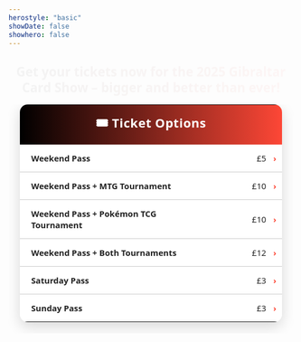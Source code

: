 ```yaml
---
herostyle: "basic"
showDate: false
showhero: false
---
```

<!DOCTYPE html>
<html lang="en">
<head>
<meta charset="UTF-8">
<meta name="description" content="Get your tickets now for the 2025 Gibraltar Card Show - bigger and better than ever!">
<meta name="viewport" content="width=device-width, initial-scale=1.0">
<title>Tickets · Gibraltar Card Show</title>

<style>
/* Intro headline */
.ticket-intro {
  font-family: 'Segoe UI','Helvetica Neue',sans-serif;
  font-size: 1.4rem;
  font-weight: 700;
  text-align: center;
  line-height: 1.25;
  margin: 1.2rem auto 1.6rem;
  max-width: 800px;
  background: linear-gradient(90deg,#000,#fd4736);
  -webkit-background-clip: text;
  -webkit-text-fill-color: transparent;
  animation: fadeInUp 2s ease-out;
}
.ticket-intro span,
.ticket-intro em { color:#fd4736; font-style:normal; }
@keyframes fadeInUp { from{opacity:0;transform:translateY(10px);} to{opacity:1;transform:translateY(0);} }
html.dark .ticket-intro {
  background: linear-gradient(90deg,#fff,#fd7366);
  -webkit-background-clip:text;
  -webkit-text-fill-color:transparent;
}

/* Table wrapper */
.ticket-table-wrapper {
  text-align:center;
  padding:0 20px 20px;
  overflow-x:auto;
  -webkit-overflow-scrolling:touch;
}

/* Ticket table */
.ticket-table {
  display:table;
  width:100%;
  table-layout:fixed;
  border-collapse:collapse;
  margin:0 auto;
  font-family:'Segoe UI','Helvetica Neue',sans-serif;
  font-size:1.05em;
  color:#222;
  background:#ffffffcc;
  backdrop-filter:blur(6px);
  box-shadow:0 8px 24px rgba(0,0,0,0.15);
  border-radius:14px;
  overflow:hidden;
}
.ticket-table col.col-label { width:75%; }
.ticket-table col.col-price { width:25%; }

.ticket-table td { padding:14px 20px; }
.ticket-table .header {
  font-size:1.5em;
  font-weight:700;
  padding:16px 20px;
  text-align:center;
  letter-spacing:0.5px;
  color:#fff;
  white-space:nowrap;
}
.ticket-table .label { font-weight:600; }
.ticket-table .price { text-align:right; font-weight:500; white-space:nowrap; padding-right:28px; }
.ticket-table .divider td { border-bottom:1px solid #ccc; }

/* Hover rows */
.ticket-option { cursor:pointer; transition:all 0.2s ease; }
.ticket-option td { position:relative; }
.ticket-option:hover {
  background-color:rgba(253,71,54,0.08);
  transform:scale(1.01);
  box-shadow:0 2px 6px rgba(0,0,0,0.15);
}
.ticket-option:hover .label,
.ticket-option:hover .price { color:#fd4736; }
.ticket-option td:last-child::after {
  content:"›";
  margin-left:8px;
  color:#fd4736;
  font-weight:bold;
  position:absolute;
  right:10px;
}

/* Dark mode */
html.dark .ticket-table {
  color:#fff !important;
  background:rgba(20,20,20,0.6) !important;
  box-shadow:0 8px 24px rgba(0,0,0,0.4);
}
html.dark .ticket-table .header,
html.dark .ticket-table td { color:#fff !important; }
html.dark .ticket-table .divider td { border-bottom-color:rgba(255,255,255,0.18) !important; }
html.dark .ticket-option:hover { background-color:rgba(253,71,54,0.2); }
html.dark .ticket-option:hover .label,
html.dark .ticket-option:hover .price { color:#fd7366; }

/* Mobile tweaks */
@media (max-width:480px){
  .ticket-table td { padding:12px 14px; font-size:0.98em; }
  .ticket-table .header { font-size:1.25em; padding:14px; white-space:normal; }
  .ticket-table .label { white-space:normal; word-break:break-word; hyphens:auto; }
  .ticket-table col.col-label { width:72%; }
  .ticket-table col.col-price { width:28%; }
}
</style>
</head>

<body>

<h2 class="ticket-intro">
  <span>Get your tickets now</span> for the 
  <strong>2025 Gibraltar Card Show</strong> – 
  <em>bigger and better than ever!</em>
</h2>

<!-- Modal Overlay -->
<div id="paymentModal" style="
  display:none; position:fixed; z-index:9999; inset:0;
  background:rgba(0,0,0,0.6); backdrop-filter:blur(4px);
">
  <div style="
    background:#ffffffcc; backdrop-filter:blur(8px);
    margin:5% auto; padding:20px 30px; border-radius:14px;
    width:90%; max-width:420px; font-family:'Segoe UI','Helvetica Neue',sans-serif;
    box-shadow:0 8px 24px rgba(0,0,0,0.3); position:relative;
  ">
    <span id="closePaymentModal" style="position:absolute; top:10px; right:14px; font-size:1.5em; cursor:pointer; color:#333;">&times;</span>
    <div class="w-full max-w-sm text-sm">
      {{< payment-form >}}
    </div>
  </div>
</div>

<!-- Ticket Table -->
<div class="ticket-table-wrapper">
  <table class="ticket-table">
    <colgroup>
      <col class="col-label">
      <col class="col-price">
    </colgroup>
    <tr style="background:linear-gradient(90deg,#000 0%,#fd4736 100%);">
      <td class="header" colspan="2">🎟️ Ticket Options</td>
    </tr>
    <tr class="divider ticket-option" data-service="Weekend Pass" data-amount="5">
      <td class="label">Weekend Pass</td><td class="price">£5</td>
    </tr>
    <tr class="divider ticket-option" data-service="Weekend Pass + MTG Tournament" data-amount="10">
      <td class="label">Weekend Pass + MTG Tournament</td><td class="price">£10</td>
    </tr>
    <tr class="divider ticket-option" data-service="Weekend Pass + Pokémon TCG Tournament" data-amount="10">
      <td class="label">Weekend Pass + Pokémon TCG Tournament</td><td class="price">£10</td>
    </tr>
    <tr class="divider ticket-option" data-service="Weekend Pass + Both Tournaments" data-amount="12">
      <td class="label">Weekend Pass + Both Tournaments</td><td class="price">£12</td>
    </tr>
    <tr class="divider ticket-option" data-service="Saturday Pass" data-amount="3">
      <td class="label">Saturday Pass</td><td class="price">£3</td>
    </tr>
    <tr class="ticket-option" data-service="Sunday Pass" data-amount="3">
      <td class="label">Sunday Pass</td><td class="price">£3</td>
    </tr>
  </table>
</div>

<script>
document.addEventListener('DOMContentLoaded', () => {
  const modal = document.getElementById('paymentModal');
  const closeBtn = document.getElementById('closePaymentModal');
  const formHeading = document.getElementById('formHeading');
  const serviceInput = document.getElementById('service');
  const amountInput = document.getElementById('amount');

  function openModalWithTicket(service, amount) {
    if (formHeading) formHeading.textContent = `🎟️ ${service}`;
    if (serviceInput) serviceInput.value = service;
    if (amountInput) amountInput.value = amount;
    modal.style.display = 'block';
  }

  document.querySelectorAll('.ticket-option').forEach(row => {
    row.addEventListener('click', () => {
      openModalWithTicket(row.dataset.service, row.dataset.amount);
    });
  });

  closeBtn.addEventListener('click', () => { modal.style.display = 'none'; });
  window.addEventListener('click', e => { if (e.target === modal) modal.style.display = 'none'; });
});
</script>

</body>
</html>
